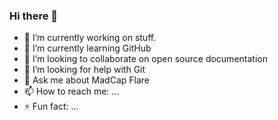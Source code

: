### Hi there 👋

- 🔭 I’m currently working on stuff.
- 🌱 I’m currently learning GitHub
- 👯 I’m looking to collaborate on open source documentation
- 🤔 I’m looking for help with Git
- 💬 Ask me about MadCap Flare
- 📫 How to reach me: ...
- ⚡ Fun fact: ...
